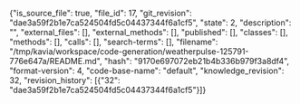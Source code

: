 {"is_source_file": true, "file_id": 17, "git_revision": "dae3a59f2b1e7ca524504fd5c04437344f6a1cf5", "state": 2, "description": "", "external_files": [], "external_methods": [], "published": [], "classes": [], "methods": [], "calls": [], "search-terms": [], "filename": "/tmp/kavia/workspace/code-generation/weatherpulse-125791-776e647a/README.md", "hash": "9170e697072eb21b4b336b979f3a8df4", "format-version": 4, "code-base-name": "default", "knowledge_revision": 32, "revision_history": [{"32": "dae3a59f2b1e7ca524504fd5c04437344f6a1cf5"}]}